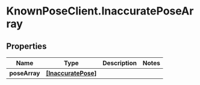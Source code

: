 # KnownPoseClient.InaccuratePoseArray

## Properties

Name | Type | Description | Notes
------------ | ------------- | ------------- | -------------
**poseArray** | [**[InaccuratePose]**](InaccuratePose.md) |  | 


